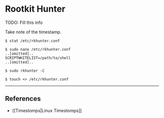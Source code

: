 # Rootkit Hunter

TODO: Fill this info

Take note of the timestamp.

```
$ stat /etc/rkhunter.conf
```

```
$ sudo nano /etc/rkhunter.conf
..[omitted]..
SCRIPTWHITELIST=/path/to/shell
..[omitted]..
```

```
$ sudo rkhunter -C
```

```
$ touch <> /etc/rkhunter.conf
```

---
## References

- [[Timestomps|Linux Timestomps]]